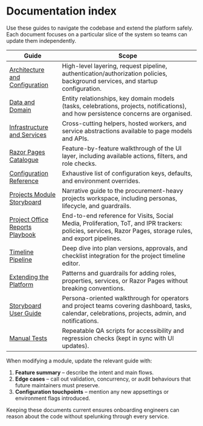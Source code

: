# Documentation index

Use these guides to navigate the codebase and extend the platform safely. Each document focuses on a particular slice of the system so teams can update them independently.

| Guide | Scope |
| --- | --- |
| [Architecture and Configuration](architecture.md) | High-level layering, request pipeline, authentication/authorization policies, background services, and startup configuration. |
| [Data and Domain](data-domain.md) | Entity relationships, key domain models (tasks, celebrations, projects, notifications), and how persistence concerns are organised. |
| [Infrastructure and Services](infrastructure-services.md) | Cross-cutting helpers, hosted workers, and service abstractions available to page models and APIs. |
| [Razor Pages Catalogue](razor-pages.md) | Feature-by-feature walkthrough of the UI layer, including available actions, filters, and role checks. |
| [Configuration Reference](configuration-reference.md) | Exhaustive list of configuration keys, defaults, and environment overrides. |
| [Projects Module Storyboard](projects-module.md) | Narrative guide to the procurement-heavy projects workspace, including personas, lifecycle, and guardrails. |
| [Project Office Reports Playbook](ProjectOfficeReports_Directions.md) | End-to-end reference for Visits, Social Media, Proliferation, ToT, and IPR trackers: policies, services, Razor Pages, storage rules, and export pipelines. |
| [Timeline Pipeline](timeline.md) | Deep dive into plan versions, approvals, and checklist integration for the project timeline editor. |
| [Extending the Platform](extending.md) | Patterns and guardrails for adding roles, properties, services, or Razor Pages without breaking conventions. |
| [Storyboard User Guide](user-guide/README.md) | Persona-oriented walkthrough for operators and project teams covering dashboard, tasks, calendar, celebrations, projects, admin, and notifications. |
| [Manual Tests](manual-tests/README.md) | Repeatable QA scripts for accessibility and regression checks (kept in sync with UI updates). |

When modifying a module, update the relevant guide with:

1. **Feature summary** – describe the intent and main flows.
2. **Edge cases** – call out validation, concurrency, or audit behaviours that future maintainers must preserve.
3. **Configuration touchpoints** – mention any new appsettings or environment flags introduced.

Keeping these documents current ensures onboarding engineers can reason about the code without spelunking through every service.
